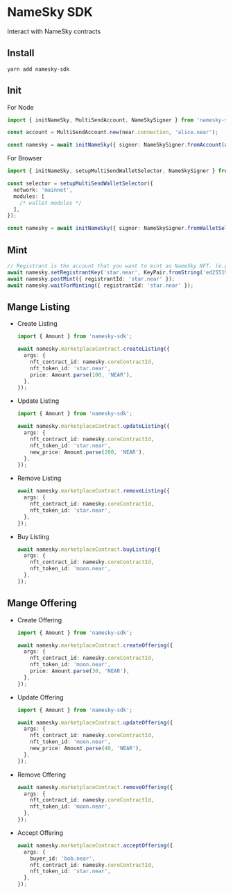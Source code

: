 # NameSky SDK
Interact with NameSky contracts

## Install
```shell
yarn add namesky-sdk
```

## Init
For Node
```ts
import { initNameSky, MultiSendAccount, NameSkySigner } from 'namesky-sdk';
```

```ts
const account = MultiSendAccount.new(near.connection, 'alice.near');

const namesky = await initNameSky({ signer: NameSkySigner.fromAccount(account) });
```

For Browser
```ts
import { initNameSky, setupMultiSendWalletSelector, NameSkySigner } from 'namesky-sdk';
```

```ts
const selector = setupMultiSendWalletSelector({
  network: 'mainnet',
  modules: [
    /* wallet modules */
  ],
});

const namesky = await initNameSky({ signer: NameSkySigner.fromWalletSelector(selector) });
```

## Mint
```ts
// Registrant is the account that you want to mint as NameSky NFT. (e.g. star.near)
await namesky.setRegistrantKey('star.near', KeyPair.fromString('ed25519:<private key>'));
await namesky.postMint({ registrantId: 'star.near' });
await namesky.waitForMinting({ registrantId: 'star.near' });
```

## Mange Listing
* Create Listing
    ```ts
    import { Amount } from 'namesky-sdk';
    ```

    ```ts
    await namesky.marketplaceContract.createListing({
      args: {
        nft_contract_id: namesky.coreContractId,
        nft_token_id: 'star.near',
        price: Amount.parse(100, 'NEAR'),
      },
    });
    ```

* Update Listing
    ```ts
    import { Amount } from 'namesky-sdk';
    ```

    ```ts
    await namesky.marketplaceContract.updateListing({
      args: {
        nft_contract_id: namesky.coreContractId,
        nft_token_id: 'star.near',
        new_price: Amount.parse(200, 'NEAR'),
      },
    });
    ```

* Remove Listing
    ```ts
    await namesky.marketplaceContract.removeListing({
      args: {
        nft_contract_id: namesky.coreContractId,
        nft_token_id: 'star.near',
      },
    });
    ```

* Buy Listing
    ```ts
    await namesky.marketplaceContract.buyListing({
      args: {
        nft_contract_id: namesky.coreContractId,
        nft_token_id: 'moon.near',
      },
    });
    ```

## Mange Offering
* Create Offering
    ```ts
    import { Amount } from 'namesky-sdk';
    ```

    ```ts
    await namesky.marketplaceContract.createOffering({
      args: {
        nft_contract_id: namesky.coreContractId,
        nft_token_id: 'moon.near',
        price: Amount.parse(30, 'NEAR'),
      },
    });
    ```

* Update Offering
    ```ts
    import { Amount } from 'namesky-sdk';
    ```

    ```ts
    await namesky.marketplaceContract.updateOffering({
      args: {
        nft_contract_id: namesky.coreContractId,
        nft_token_id: 'moon.near',
        new_price: Amount.parse(40, 'NEAR'),
      },
    });
    ```

* Remove Offering
    ```ts
    await namesky.marketplaceContract.removeOffering({
      args: {
        nft_contract_id: namesky.coreContractId,
        nft_token_id: 'moon.near',
      },
    });
    ```

* Accept Offering
    ```ts
    await namesky.marketplaceContract.acceptOffering({
      args: {
        buyer_id: 'bob.near',
        nft_contract_id: namesky.coreContractId,
        nft_token_id: 'star.near',
      },
    });
    ```
